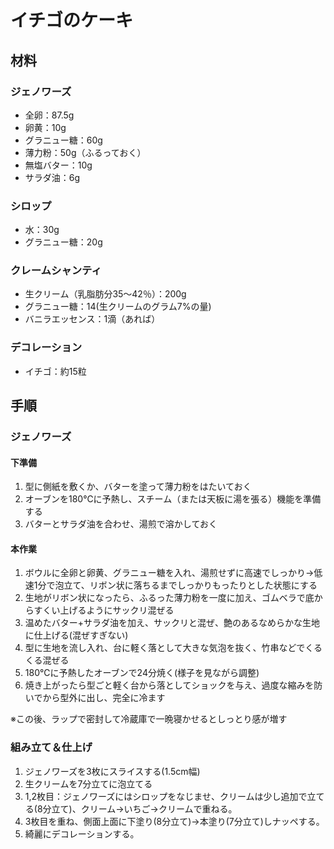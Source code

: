 # イチゴのケーキ
## 材料

### ジェノワーズ
* 全卵：87.5g
* 卵黄：10g
* グラニュー糖：60g
* 薄力粉：50g（ふるっておく）
* 無塩バター：10g
* サラダ油：6g

### シロップ
* 水：30g 
* グラニュー糖：20g 

### クレームシャンティ
* 生クリーム（乳脂肪分35〜42％）：200g
* グラニュー糖：14(生クリームのグラム7%の量)
* バニラエッセンス：1滴（あれば）

### デコレーション
* イチゴ：約15粒


## 手順

### ジェノワーズ

#### 下準備
1. 型に側紙を敷くか、バターを塗って薄力粉をはたいておく
1. オーブンを180℃に予熱し、スチーム（または天板に湯を張る）機能を準備する
1. バターとサラダ油を合わせ、湯煎で溶かしておく

#### 本作業
1. ボウルに全卵と卵黄、グラニュー糖を入れ、湯煎せずに高速でしっかり→低速1分で泡立て、リボン状に落ちるまでしっかりもったりとした状態にする
1. 生地がリボン状になったら、ふるった薄力粉を一度に加え、ゴムベラで底からすくい上げるようにサックリ混ぜる 
1. 温めたバター+サラダ油を加え、サックリと混ぜ、艶のあるなめらかな生地に仕上げる(混ぜすぎない)
1. 型に生地を流し入れ、台に軽く落として大きな気泡を抜く、竹串などでくるくる混ぜる
1. 180℃に予熱したオーブンで24分焼く(様子を見ながら調整)
1. 焼き上がったら型ごと軽く台から落としてショックを与え、過度な縮みを防いでから型外に出し、完全に冷ます

※この後、ラップで密封して冷蔵庫で一晩寝かせるとしっとり感が増す

### 組み立て＆仕上げ
1. ジェノワーズを3枚にスライスする(1.5cm幅)
1. 生クリームを7分立てに泡立てる
1. 1,2枚目：ジェノワーズにはシロップをなじませ、クリームは少し追加で立てる(8分立て)、クリーム→いちご→クリームで重ねる。
1. 3枚目を重ね、側面上面に下塗り(8分立て)→本塗り(7分立て)しナッペする。
1. 綺麗にデコレーションする。

